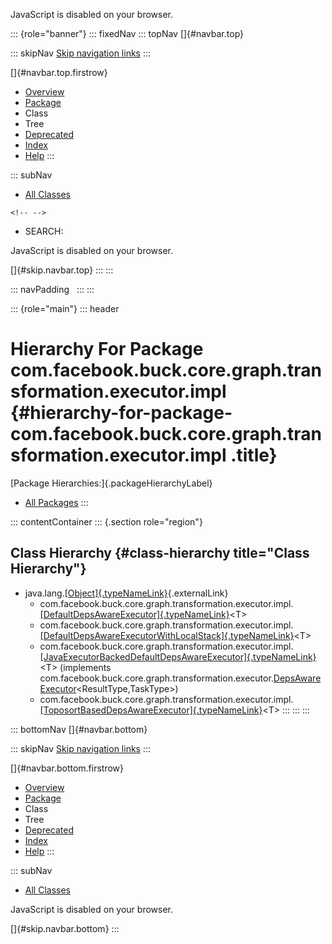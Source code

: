<div>

JavaScript is disabled on your browser.

</div>

::: {role="banner"}
::: fixedNav
::: topNav
[]{#navbar.top}

::: skipNav
[Skip navigation links](#skip.navbar.top "Skip navigation links")
:::

[]{#navbar.top.firstrow}

-   [Overview](../../../../../../../../index.html)
-   [Package](package-summary.html)
-   Class
-   Tree
-   [Deprecated](../../../../../../../../deprecated-list.html)
-   [Index](../../../../../../../../index-all.html)
-   [Help](../../../../../../../../help-doc.html)
:::

::: subNav
-   [All Classes](../../../../../../../../allclasses.html)

```{=html}
<!-- -->
```
-   SEARCH:

<div>

<div>

JavaScript is disabled on your browser.

</div>

</div>

[]{#skip.navbar.top}
:::
:::

::: navPadding
 
:::
:::

::: {role="main"}
::: header
# Hierarchy For Package com.facebook.buck.core.graph.transformation.executor.impl {#hierarchy-for-package-com.facebook.buck.core.graph.transformation.executor.impl .title}

[Package Hierarchies:]{.packageHierarchyLabel}

-   [All Packages](../../../../../../../../overview-tree.html)
:::

::: contentContainer
::: {.section role="region"}
## Class Hierarchy {#class-hierarchy title="Class Hierarchy"}

-   java.lang.[[Object]{.typeNameLink}](http://docs.oracle.com/javase/7/docs/api/java/lang/Object.html?is-external=true "class or interface in java.lang"){.externalLink}
    -   com.facebook.buck.core.graph.transformation.executor.impl.[[DefaultDepsAwareExecutor]{.typeNameLink}](DefaultDepsAwareExecutor.html "class in com.facebook.buck.core.graph.transformation.executor.impl")\<T\>
    -   com.facebook.buck.core.graph.transformation.executor.impl.[[DefaultDepsAwareExecutorWithLocalStack]{.typeNameLink}](DefaultDepsAwareExecutorWithLocalStack.html "class in com.facebook.buck.core.graph.transformation.executor.impl")\<T\>
    -   com.facebook.buck.core.graph.transformation.executor.impl.[[JavaExecutorBackedDefaultDepsAwareExecutor]{.typeNameLink}](JavaExecutorBackedDefaultDepsAwareExecutor.html "class in com.facebook.buck.core.graph.transformation.executor.impl")\<T\>
        (implements
        com.facebook.buck.core.graph.transformation.executor.[DepsAwareExecutor](../DepsAwareExecutor.html "interface in com.facebook.buck.core.graph.transformation.executor")\<ResultType,​TaskType\>)
    -   com.facebook.buck.core.graph.transformation.executor.impl.[[ToposortBasedDepsAwareExecutor]{.typeNameLink}](ToposortBasedDepsAwareExecutor.html "class in com.facebook.buck.core.graph.transformation.executor.impl")\<T\>
:::
:::
:::

::: bottomNav
[]{#navbar.bottom}

::: skipNav
[Skip navigation links](#skip.navbar.bottom "Skip navigation links")
:::

[]{#navbar.bottom.firstrow}

-   [Overview](../../../../../../../../index.html)
-   [Package](package-summary.html)
-   Class
-   Tree
-   [Deprecated](../../../../../../../../deprecated-list.html)
-   [Index](../../../../../../../../index-all.html)
-   [Help](../../../../../../../../help-doc.html)
:::

::: subNav
-   [All Classes](../../../../../../../../allclasses.html)

<div>

<div>

JavaScript is disabled on your browser.

</div>

</div>

[]{#skip.navbar.bottom}
:::

